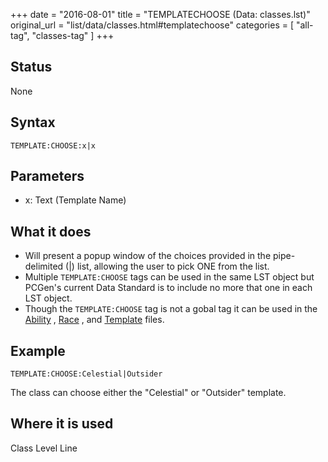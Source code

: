 +++
date = "2016-08-01"
title = "TEMPLATECHOOSE (Data: classes.lst)"
original_url = "list/data/classes.html#templatechoose"
categories = [ "all-tag", "classes-tag" ]
+++

## Status

None

## Syntax

`TEMPLATE:CHOOSE:x|x`

## Parameters

-   x: Text (Template Name)



What it does
------------

-   Will present a popup window of the choices provided in the
    pipe-delimited (|) list, allowing the user to pick ONE from
    the list.
-   Multiple `TEMPLATE:CHOOSE` tags can be used in the same LST object
    but PCGen's current Data Standard is to include no more that one in
    each LST object.
-   Though the `TEMPLATE:CHOOSE` tag is not a gobal tag it can be used
    in the [Ability](/list/data/ability/templatechoose.html) ,
    [Race](/list/data/races/templatechoose.html) , and
    [Template](/list/data/templates/templatechoose.html) files.

Example
-------

`TEMPLATE:CHOOSE:Celestial|Outsider`

The class can choose either the "Celestial" or "Outsider" template.

Where it is used
----------------

Class Level Line

